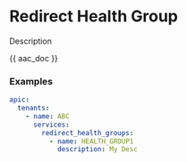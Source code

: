 # Redirect Health Group

Description

{{ aac_doc }}
### Examples

```yaml
apic:
  tenants:
    - name: ABC
      services:
        redirect_health_groups:
          - name: HEALTH_GROUP1
            description: My Desc
```
